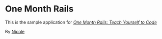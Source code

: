 # One Month Rails

This is the sample application for
[*One Month Rails: Teach Yourself to Code*](http://www.onemonthrails.com)

By [Nicole](http://kashaspetpantry.com)
